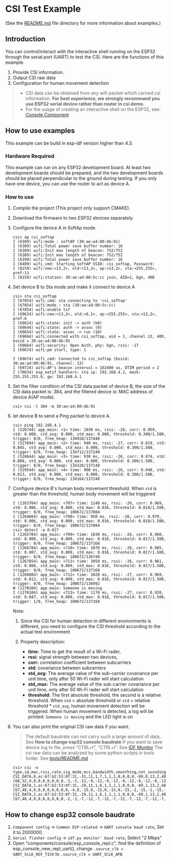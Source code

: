 # CSI Test Example

(See the [README.md](../../README.md) file directory for more information about examples.)

## Introduction

You can control/interact with the interactive shell running on the ESP32 through the serial port (UART) to test the CSI. Here are the functions of this example.

1. Provide CSI information.
1. Output CSI raw data
1. Configuration for human movement detection

> * CSI data can be obtained from any wifi packet which carried csi information. **For best experience, we strongly recommand you use ESP32 serial device rather than router in csi demo.**
> * For the usage of creating an interactive shell on the ESP32, see: [Console Component](https://docs.espressif.com/projects/esp-idf/en/latest/api-guides/console.html#console)

## How to use examples

This example can be build in esp-idf version higher than 4.3.

### Hardware Required

This example can run on any ESP32 development board. At least two development boards should be prepared, and the two development boards should be placed perpendicular to the ground during testing.
If you only have one device, you can use the router to act as device A.

### How to use

1. Compile the project (This project only support CMAKE).
1. Download the firmware to two ESP32 devices separately.
1. Configure the device A in SoftAp mode.

    ```shell
    csi> ap csi_softap
    I (6389) wifi:mode : softAP (30:ae:a4:00:4b:91)
    I (6389) wifi:Total power save buffer number: 16
    I (6389) wifi:Init max length of beacon: 752/752
    I (6389) wifi:Init max length of beacon: 752/752
    I (6399) wifi:Total power save buffer number: 16
    I (6409) wifi_cmd: Starting SoftAP SSID: csi_softap, Password: 
    I (8159) wifi:new:<13,2>, old:<13,2>, ap:<13,2>, sta:<255,255>, prof:13
    I (8159) wifi:station: 30:ae:a4:80:5c:cc join, AID=1, bgn, 40D
    ```

1. Set device B to Sta mode and make it connect to device A

    ```shell
    csi> sta csi_softap
    I (67854) wifi_cmd: sta connecting to 'csi_softap'
    I (67854) wifi:mode : sta (30:ae:a4:80:5c:cc)
    I (67854) wifi:enable tsf
    I (69624) wifi:new:<13,2>, old:<6,1>, ap:<255,255>, sta:<13,2>, prof:6
    I (69624) wifi:state: init -> auth (b0)
    I (69644) wifi:state: auth -> assoc (0)
    I (69654) wifi:state: assoc -> run (10)
    I (69664) wifi:connected with csi_softap, aid = 1, channel 13, 40D, bssid = 30:ae:a4:00:4b:91
    I (69664) wifi:security: Open Auth, phy: bgn, rssi: -17
    I (69674) wifi:pm start, type: 1

    I (69674) wifi_cmd: Connected to csi_softap (bssid: 30:ae:a4:00:4b:91, channel: 13)
    I (69724) wifi:AP's beacon interval = 102400 us, DTIM period = 2
    I (70634) esp_netif_handlers: sta ip: 192.168.4.2, mask: 255.255.255.0, gw: 192.168.4.1
    ```

1. Set the filter condition of the CSI data packet of device B, the size of the CSI data packet is: 384, and the filtered device is: MAC address of device A(AP mode).

    ```shell
    csi> csi -l 384 -m 30:ae:a4:00:4b:91
    ```

1. let device B to send a Ping packet to device A.

    ```shell
    csi> ping 192.168.4.1
    I (526744) app_main: <1> time: 1030 ms, rssi: -26, corr: 0.959, std: 0.008, std_avg: 0.000, std_max: 0.000, threshold: 0.300/1.500, trigger: 0/0, free_heap: 134928/137440
    I (527694) app_main: <2> time: 940 ms, rssi: -27, corr: 0.819, std: 0.045, std_avg: 0.000, std_max: 0.000, threshold: 0.300/1.500, trigger: 0/0, free_heap: 134712/137240
    I (528644) app_main: <3> time: 930 ms, rssi: -26, corr: 0.974, std: 0.008, std_avg: 0.000, std_max: 0.000, threshold: 0.300/1.500, trigger: 0/0, free_heap: 134328/137148
    I (529544) app_main: <4> time: 900 ms, rssi: -26, corr: 0.940, std: 0.013, std_avg: 0.000, std_max: 0.000, threshold: 0.300/1.500, trigger: 0/0, free_heap: 134164/137240
    ```

1. Configure device B's human body movement threshold. When `std` is greater than the threshold, human body movement will be triggered

    ```shell
    I (1263704) app_main: <707> time: 1140 ms, rssi: -26, corr: 0.969, std: 0.006, std_avg: 0.009, std_max: 0.016, threshold: 0.018/1.500, trigger: 0/0, free_heap: 100672/137084
    I (1264664) app_main: <708> time: 950 ms, rssi: -26, corr: 0.979, std: 0.006, std_avg: 0.009, std_max: 0.016, threshold: 0.018/1.500, trigger: 0/0, free_heap: 100672/137084
    csi> detect -a 0.017
    I (1265704) app_main: <709> time: 1030 ms, rssi: -26, corr: 0.968, std: 0.008, std_avg: 0.009, std_max: 0.016, threshold: 0.017/1.500, trigger: 0/0, free_heap: 100672/137168
    I (1266784) app_main: <710> time: 1070 ms, rssi: -26, corr: 0.965, std: 0.007, std_avg: 0.009, std_max: 0.016, threshold: 0.017/1.500, trigger: 0/0, free_heap: 100672/136740
    I (1267854) app_main: <711> time: 1050 ms, rssi: -26, corr: 0.961, std: 0.008, std_avg: 0.009, std_max: 0.016, threshold: 0.017/1.500, trigger: 0/0, free_heap: 100672/137168
    I (1268884) app_main: <712> time: 1020 ms, rssi: -27, corr: 0.969, std: 0.012, std_avg: 0.009, std_max: 0.016, threshold: 0.017/1.500, trigger: 0/0, free_heap: 100672/136992
    W (1270104) app_main: Someone is moving
    I (1270104) app_main: <713> time: 1170 ms, rssi: -27, corr: 0.920, std: 0.047, std_avg: 0.009, std_max: 0.018, threshold: 0.017/1.500, trigger: 1/0, free_heap: 100672/137168
    ```

    Note:

    1. Since the CSI for human detection in different environments is different, you need to configure the CSI threshold according to the actual test environment
    2. Property description:

        * **time:** Time to get the result of a Wi-Fi rader,
        * **rssi:** signal strength between two devices,
        * **corr:** correlation coefficient between subcarriers
        * **std:** covariance between subcarriers
        * **std_avg:** The average value of the sub-carrier covariance per unit time, only after 50 Wi-Fi rader will start calculation
        * **std_max:** The average value of the sub-carrier covariance per unit time, only after 50 Wi-Fi rader will start calculation
        * **threshold:** The first absolute threshold, the second is a relative threshold.
        When `std` > absolute threshold or `std`  > relative threshold * `std_avg`, human movement detection will be triggered. When human movement is detected, a log will be printed: `Someone is moving` and the LED light is on

1. You can also print the original CSI raw data if you want.
    > The default baudrate can not carry such a large amount of data, See **How to change esp32 console baudrate**
    > If you want to save device log to file, press "CTRL+t", "CTRL+l". See [IDF Monitor](https://docs.espressif.com/projects/esp-idf/en/latest/esp32/api-guides/tools/idf-monitor.html)
    > The csi raw data can be analyzed by some python scripts in tools folder. See [tools/README.md](tools/README.md)

    ```shell
    csi> csi -o
    type,id,mac,rssi,rate,sig_mode,mcs,bandwidth,smoothing,not_sounding,aggregation,stbc,fec_coding,sgi,noise_floor,ampdu_cnt,channel,secondary_channel,local_timestamp,ant,sig_len,rx_state,len,first_word,data
    CSI_DATA,0,ac:67:b2:53:8f:31,-31,11,1,7,1,1,1,0,0,0,0,-89,0,13,2,48079152,0,66,0,384,1,"[66,32,4,0,0,0,0,0,0,0,-3,-3,-12,-9,-12,-9,-12,-9,-12,-8,-12,-8,-12,-8,-12,-8,-12,-7,-12,-7,-12,-7,-13,-6,-13,-6,-13,-6,-13,-5,-13,-5,-13,-5,-13,-4,-13,-4,-14,-4,-14,-4,-14,-4,-14,-3,-14,-3,-15,-3,-15,-2,-15,-2,-8,-1,-16,-2,-16,-2,-16,-2,-16,-1,-17,-1,-17,-2,-17,-2,-17,-2,-18,-2,-18,-1,-18,-1,-19,-1,-19,-2,-20,-2,-20,-2,-20,-3,-20,-3,-20,-3,-21,-4,-21,-5,-21,-6,-20,-6,-20,-6,-21,-7,-21,-7,-21,-8,-6,-2,0,0,0,0,0,0,0,0,-1,-1,-3,-3,-20,-21,-19,-20,-20,-20,-20,-20,-22,-18,-22,-18,-21,-18,-21,-17,-21,-17,-22,-16,-22,-16,-22,-16,-22,-15,-22,-14,-23,-13,-23,-12,-24,-12,-24,-12,-24,-11,-24,-11,-24,-10,-25,-10,-25,-9,-25,-9,-25,-9,-26,-8,-27,-7,-27,-6,-28,-6,-28,-5,-29,-7,-29,-5,-30,-6,-30,-5,-30,-5,-31,-5,-31,-5,-32,-5,-32,-5,-33,-5,-33,-5,-34,-5,-35,-5,-36,-5,-36,-6,-37,-7,-37,-7,-37,-8,-38,-9,-38,-10,-38,-11,-38,-12,-38,-13,-37,-14,-38,-15,-38,-16,-38,-17,-10,-5,-1,-1,-1,-1,0,0,0,0,-1,-1,-1,-1,-1,-1,-1,-1,-1,-1,5,-5,21,-19,21,-18,22,-18,23,-17,23,-16,24,-16,24,-15,25,-14,25,-14,25,-13,25,-13,25,-13,25,-13,25,-12,25,-12,25,-11,25,-11,25,-11,25,-11,25,-11,25,-11,25,-11,24,-11,24,-11,24,-11,24,-11,24,-10,24,-11,23,-11,23,-11,22,-12,22,-12,22,-12,22,-12,22,-12,22,-13,21,-13,21,-14,21,-14,21,-15,20,-15,20,-15,20,-15,20,-16,20,-16,19,-16,19,-17,19,-17,19,-17,18,-18,18,-19,18,-19,18,-20,20,-19,20,-19,20,-19,19,-19,2,-3]"
    CSI_DATA,1,ac:67:b2:53:8f:31,-29,11,1,6,1,1,1,1,0,0,0,-89,1,13,2,48098948,0,67,0,384,1,"[67,48,4,0,0,0,0,0,0,0,0,-4,0,-15,0,-15,0,-15,0,-15,-1,-15,-1,-15,-1,-15,-1,-15,-2,-15,-2,-15,-2,-15,-3,-14,-3,-14,-4,-14,-4,-14,-4,-14,-4,-14,-5,-14,-5,-14,-6,-14,-6,-14,-6,-14,-7,-14,-7,-14,-8,-14,-8,-14,-4,-7,-9,-14,-9,-14,-9,-14,-10,-14,-10,-15,-10,-15,-10,-15,-11,-15,-11,-16,-11,-16,-11,-16,-11,-16,-11,-17,-11,-17,-12,-17,-12,-18,-11,-18,-11,-19,-11,-19,-11,-20,-10,-20,-10,-20,-9,-21,-9,-21,-8,-21,-8,-21,-2,-6,0,0,0,0,0,0,0,0,-1,-1,0,-4,8,-29,8,-28,8,-28,7,-29,3,-29,3,-29,3,-28,3,-28,2,-28,1,-28,0,-28,0,-28,-1,-27,-1,-27,-2,-27,-3,-27,-3,-27,-3,-27,-4,-27,-5,-27,-6,-27,-7,-27,-7,-26,-8,-27,-9,-27,-10,-27,-10,-27,-11,-27,-11,-27,-12,-27,-11,-29,-14,-27,-14,-28,-15,-28,-15,-28,-16,-28,-16,-29,-17,-29,-18,-30,-18,-30,-18,-31,-18,-32,-18,-33,-18,-33,-18,-34,-18,-35,-18,-35,-18,-35,-18,-36,-17,-37,-17,-38,-16,-38,-15,-39,-14,-40,-12,-40,-11,-41,-10,-41,-3,-11,-1,-1,0,0,0,0,-1,-1,0,0,0,0,-1,-1,-1,-1,-1,-1,6,3,25,13,25,14,24,15,24,16,23,17,23,17,23,17,23,18,22,19,22,19,21,19,21,19,21,20,21,20,20,20,20,20,20,19,20,19,20,19,20,19,20,19,20,19,20,19,20,18,20,18,20,18,18,20,20,17,20,17,20,17,20,16,20,16,21,15,21,15,21,14,21,14,21,14,21,13,22,13,22,13,23,13,23,12,23,11,23,11,23,10,24,9,24,9,24,8,25,8,25,8,25,8,26,8,26,7,26,10,26,10,26,10,26,9,3,1]"
    CSI_DATA,2,ac:67:b2:53:8f:31,-29,11,1,6,1,1,1,1,0,0,0,-89,1,13,2,48111203,0,67,0,384,1,"[67,48,4,0,0,0,0,0,0,0,-2,-3,-7,-12,-7,-12,-7,-12,-7,-12,-7,-12,-7,-12,-7,-12,-8,-11,-8,-11,-8,-11,-8,-10,-9,-10,-9,-10,-9,-10,-10,-10,-10,-10,-10,-9,-10,-9,-10,-9,-11,-9,-11,-9,-11,-9,-11,-8,-12,-8,-12,-8,-12,-8,-7,-4,-13,-8,-13,-8,-14,-8,-14,-8,-14,-8,-15,-8,-15,-8,-15,-8,-15,-8,-15,-8,-16,-8,-16,-9,-16,-9,-16,-10,-17,-10,-17,-10,-17,-10,-17,-11,-17,-11,-16,-12,-16,-12,-16,-13,-16,-13,-16,-14,-15,-14,-15,-15,-4,-4,0,0,0,0,0,0,0,0,-1,-1,-2,-4,-11,-25,-10,-25,-11,-25,-11,-24,-12,-24,-12,-24,-13,-23,-13,-23,-13,-22,-13,-22,-13,-22,-14,-22,-14,-21,-15,-20,-15,-20,-16,-19,-16,-19,-17,-19,-17,-19,-18,-18,-18,-18,-18,-17,-18,-17,-19,-17,-19,-17,-20,-17,-21,-16,-22,-16,-23,-15,-23,-15,-24,-15,-24,-15,-24,-15,-25,-15,-25,-15,-26,-15,-26,-16,-27,-16,-28,-16,-28,-16,-29,-16,-29,-17,-30,-17,-30,-18,-30,-18,-30,-19,-31,-20,-31,-20,-31,-21,-30,-22,-30,-23,-30,-24,-29,-25,-29,-26,-29,-26,-28,-27,-28,-28,-7,-8,-1,-1,-1,-1,-1,-1,0,0,-1,-1,-1,-1,-1,-1,-1,-1,-1,-1,6,-2,25,-7,25,-6,26,-5,26,-4,26,-4,27,-3,27,-2,27,-1,27,-1,26,-1,26,-1,26,-1,26,0,26,0,26,1,26,1,25,1,25,1,25,2,25,2,25,2,25,1,25,1,25,1,25,1,25,0,25,0,24,0,24,0,24,0,24,-1,24,-1,24,-1,24,-1,24,-1,23,-2,23,-3,23,-3,23,-4,23,-4,23,-4,23,-5,23,-5,23,-6,23,-6,23,-6,23,-7,23,-7,23,-7,23,-8,23,-9,23,-10,23,-10,24,-10,24,-10,24,-10,24,-10,2,-2]"
    ```

## How to change esp32 console baudrate

1. `Component config` -> `Common ESP-related` -> `UART console baud rate`, Set it to 2000000.
1. `Serial flasher config` -> `idf.py monitor' baud rate`, Select "2 Mbps"
1. Open "components/console/esp_console_repl.c", find the definition of esp_console_new_repl_uart(), change `.source_clk = UART_SCLK_REF_TICK` to `.source_clk = UART_SCLK_APB`
